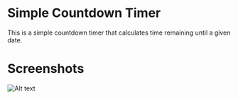 # Simple Countdown Timer

This is a simple countdown timer that calculates time remaining until a given date. 

# Screenshots

![Alt text](/output/output1.png?raw=true "Simple Countdown Timer")